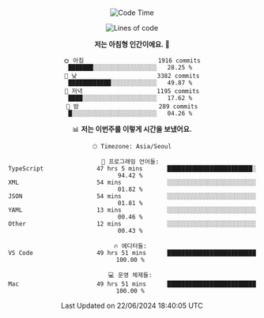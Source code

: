<div align="center">

<br />

 <!--START_SECTION:waka-->
![Code Time](http://img.shields.io/badge/Code%20Time-2%2C704%20hrs%2030%20mins-blue)

![Lines of code](https://img.shields.io/badge/%EC%A0%80%EB%8A%94%20%EC%97%AC%ED%83%9C%EA%B9%8C%EC%A7%80%20-3.9%20million%20%EC%A4%84%EC%9D%98%20%EC%BD%94%EB%93%9C%EB%A5%BC%20%EC%9E%91%EC%84%B1%ED%96%88%EC%96%B4%EC%9A%94.-blue)

**저는 아침형 인간이에요. 🐤** 

```text
🌞 아침                     1916 commits        ███████░░░░░░░░░░░░░░░░░░   28.25 % 
🌆 낮　                     3382 commits        ████████████░░░░░░░░░░░░░   49.87 % 
🌃 저녁                     1195 commits        ████░░░░░░░░░░░░░░░░░░░░░   17.62 % 
🌙 밤　                     289 commits         █░░░░░░░░░░░░░░░░░░░░░░░░   04.26 % 
```


📊 **저는 이번주를 이렇게 시간을 보냈어요.** 

```text
🕑︎ Timezone: Asia/Seoul

💬 프로그래밍 언어들: 
TypeScript               47 hrs 5 mins       ████████████████████████░   94.42 % 
XML                      54 mins             ░░░░░░░░░░░░░░░░░░░░░░░░░   01.82 % 
JSON                     54 mins             ░░░░░░░░░░░░░░░░░░░░░░░░░   01.81 % 
YAML                     13 mins             ░░░░░░░░░░░░░░░░░░░░░░░░░   00.46 % 
Other                    12 mins             ░░░░░░░░░░░░░░░░░░░░░░░░░   00.43 % 

🔥 에디터들: 
VS Code                  49 hrs 51 mins      █████████████████████████   100.00 % 

💻 운영 체제들: 
Mac                      49 hrs 51 mins      █████████████████████████   100.00 % 
```


 Last Updated on 22/06/2024 18:40:05 UTC
<!--END_SECTION:waka-->

</div>
